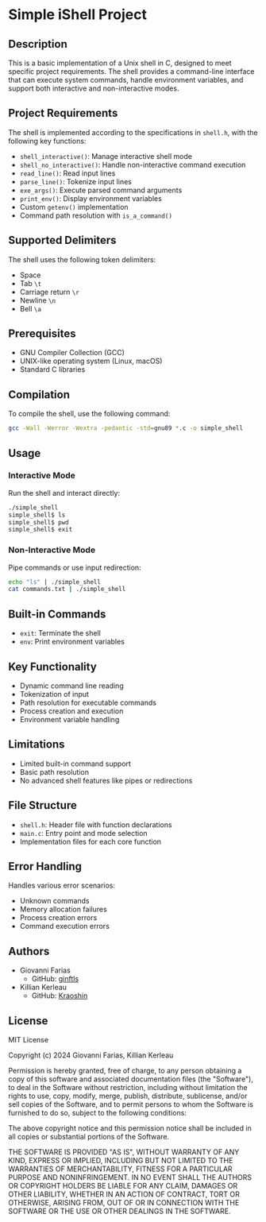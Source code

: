 # Simple iShell Project

## Description
This is a basic implementation of a Unix shell in C, designed to meet specific project requirements. The shell provides a command-line interface that can execute system commands, handle environment variables, and support both interactive and non-interactive modes.

## Project Requirements
The shell is implemented according to the specifications in `shell.h`, with the following key functions:
- `shell_interactive()`: Manage interactive shell mode
- `shell_no_interactive()`: Handle non-interactive command execution
- `read_line()`: Read input lines
- `parse_line()`: Tokenize input lines
- `exe_args()`: Execute parsed command arguments
- `print_env()`: Display environment variables
- Custom `getenv()` implementation
- Command path resolution with `is_a_command()`

## Supported Delimiters
The shell uses the following token delimiters:
- Space ` `
- Tab `\t`
- Carriage return `\r`
- Newline `\n`
- Bell `\a`

## Prerequisites
- GNU Compiler Collection (GCC)
- UNIX-like operating system (Linux, macOS)
- Standard C libraries

## Compilation
To compile the shell, use the following command:
```bash
gcc -Wall -Werror -Wextra -pedantic -std=gnu89 *.c -o simple_shell
```

## Usage

### Interactive Mode
Run the shell and interact directly:
```bash
./simple_shell
simple_shell$ ls
simple_shell$ pwd
simple_shell$ exit
```

### Non-Interactive Mode
Pipe commands or use input redirection:
```bash
echo "ls" | ./simple_shell
cat commands.txt | ./simple_shell
```

## Built-in Commands
- `exit`: Terminate the shell
- `env`: Print environment variables

## Key Functionality
- Dynamic command line reading
- Tokenization of input
- Path resolution for executable commands
- Process creation and execution
- Environment variable handling

## Limitations
- Limited built-in command support
- Basic path resolution
- No advanced shell features like pipes or redirections

## File Structure
- `shell.h`: Header file with function declarations
- `main.c`: Entry point and mode selection
- Implementation files for each core function

## Error Handling
Handles various error scenarios:
- Unknown commands
- Memory allocation failures
- Process creation errors
- Command execution errors

## Authors
- Giovanni Farias
  - GitHub: [ginftls](https://github.com/ginftls)
- Killian Kerleau
  - GitHub: [Kraoshin](https://github.com/Kraoshin)

## License
MIT License

Copyright (c) 2024 Giovanni Farias, Killian Kerleau

Permission is hereby granted, free of charge, to any person obtaining a copy
of this software and associated documentation files (the "Software"), to deal
in the Software without restriction, including without limitation the rights
to use, copy, modify, merge, publish, distribute, sublicense, and/or sell
copies of the Software, and to permit persons to whom the Software is
furnished to do so, subject to the following conditions:

The above copyright notice and this permission notice shall be included in all
copies or substantial portions of the Software.

THE SOFTWARE IS PROVIDED "AS IS", WITHOUT WARRANTY OF ANY KIND, EXPRESS OR
IMPLIED, INCLUDING BUT NOT LIMITED TO THE WARRANTIES OF MERCHANTABILITY,
FITNESS FOR A PARTICULAR PURPOSE AND NONINFRINGEMENT. IN NO EVENT SHALL THE
AUTHORS OR COPYRIGHT HOLDERS BE LIABLE FOR ANY CLAIM, DAMAGES OR OTHER
LIABILITY, WHETHER IN AN ACTION OF CONTRACT, TORT OR OTHERWISE, ARISING FROM,
OUT OF OR IN CONNECTION WITH THE SOFTWARE OR THE USE OR OTHER DEALINGS IN THE
SOFTWARE.

